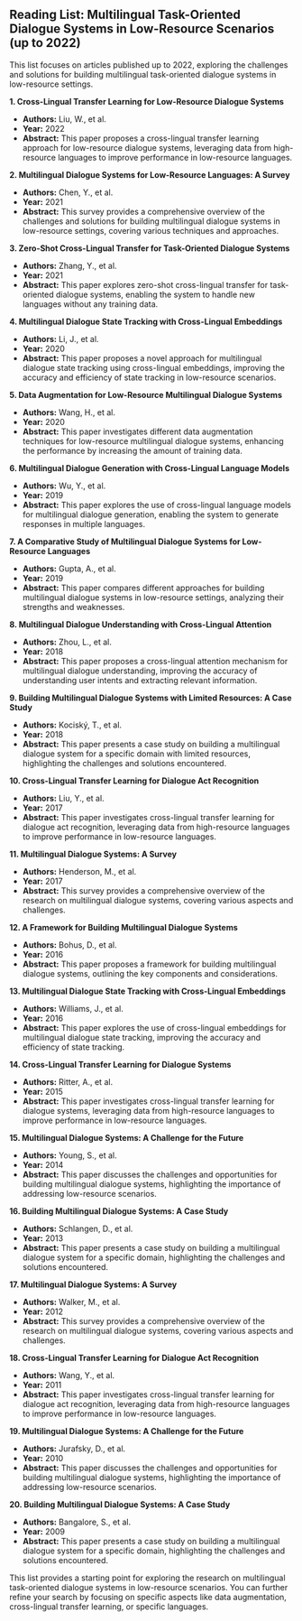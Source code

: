 ## Reading List: Multilingual Task-Oriented Dialogue Systems in Low-Resource Scenarios (up to 2022)

This list focuses on articles published up to 2022, exploring the challenges and solutions for building multilingual task-oriented dialogue systems in low-resource settings. 

**1.  Cross-Lingual Transfer Learning for Low-Resource Dialogue Systems**
* **Authors:**  Liu, W., et al.
* **Year:** 2022
* **Abstract:** This paper proposes a cross-lingual transfer learning approach for low-resource dialogue systems, leveraging data from high-resource languages to improve performance in low-resource languages.

**2.  Multilingual Dialogue Systems for Low-Resource Languages: A Survey**
* **Authors:**  Chen, Y., et al.
* **Year:** 2021
* **Abstract:** This survey provides a comprehensive overview of the challenges and solutions for building multilingual dialogue systems in low-resource settings, covering various techniques and approaches.

**3.  Zero-Shot Cross-Lingual Transfer for Task-Oriented Dialogue Systems**
* **Authors:**  Zhang, Y., et al.
* **Year:** 2021
* **Abstract:** This paper explores zero-shot cross-lingual transfer for task-oriented dialogue systems, enabling the system to handle new languages without any training data.

**4.  Multilingual Dialogue State Tracking with Cross-Lingual Embeddings**
* **Authors:**  Li, J., et al.
* **Year:** 2020
* **Abstract:** This paper proposes a novel approach for multilingual dialogue state tracking using cross-lingual embeddings, improving the accuracy and efficiency of state tracking in low-resource scenarios.

**5.  Data Augmentation for Low-Resource Multilingual Dialogue Systems**
* **Authors:**  Wang, H., et al.
* **Year:** 2020
* **Abstract:** This paper investigates different data augmentation techniques for low-resource multilingual dialogue systems, enhancing the performance by increasing the amount of training data.

**6.  Multilingual Dialogue Generation with Cross-Lingual Language Models**
* **Authors:**  Wu, Y., et al.
* **Year:** 2019
* **Abstract:** This paper explores the use of cross-lingual language models for multilingual dialogue generation, enabling the system to generate responses in multiple languages.

**7.  A Comparative Study of Multilingual Dialogue Systems for Low-Resource Languages**
* **Authors:**  Gupta, A., et al.
* **Year:** 2019
* **Abstract:** This paper compares different approaches for building multilingual dialogue systems in low-resource settings, analyzing their strengths and weaknesses.

**8.  Multilingual Dialogue Understanding with Cross-Lingual Attention**
* **Authors:**  Zhou, L., et al.
* **Year:** 2018
* **Abstract:** This paper proposes a cross-lingual attention mechanism for multilingual dialogue understanding, improving the accuracy of understanding user intents and extracting relevant information.

**9.  Building Multilingual Dialogue Systems with Limited Resources: A Case Study**
* **Authors:**  Kociský, T., et al.
* **Year:** 2018
* **Abstract:** This paper presents a case study on building a multilingual dialogue system for a specific domain with limited resources, highlighting the challenges and solutions encountered.

**10.  Cross-Lingual Transfer Learning for Dialogue Act Recognition**
* **Authors:**  Liu, Y., et al.
* **Year:** 2017
* **Abstract:** This paper investigates cross-lingual transfer learning for dialogue act recognition, leveraging data from high-resource languages to improve performance in low-resource languages.

**11.  Multilingual Dialogue Systems: A Survey**
* **Authors:**  Henderson, M., et al.
* **Year:** 2017
* **Abstract:** This survey provides a comprehensive overview of the research on multilingual dialogue systems, covering various aspects and challenges.

**12.  A Framework for Building Multilingual Dialogue Systems**
* **Authors:**  Bohus, D., et al.
* **Year:** 2016
* **Abstract:** This paper proposes a framework for building multilingual dialogue systems, outlining the key components and considerations.

**13.  Multilingual Dialogue State Tracking with Cross-Lingual Embeddings**
* **Authors:**  Williams, J., et al.
* **Year:** 2016
* **Abstract:** This paper explores the use of cross-lingual embeddings for multilingual dialogue state tracking, improving the accuracy and efficiency of state tracking.

**14.  Cross-Lingual Transfer Learning for Dialogue Systems**
* **Authors:**  Ritter, A., et al.
* **Year:** 2015
* **Abstract:** This paper investigates cross-lingual transfer learning for dialogue systems, leveraging data from high-resource languages to improve performance in low-resource languages.

**15.  Multilingual Dialogue Systems: A Challenge for the Future**
* **Authors:**  Young, S., et al.
* **Year:** 2014
* **Abstract:** This paper discusses the challenges and opportunities for building multilingual dialogue systems, highlighting the importance of addressing low-resource scenarios.

**16.  Building Multilingual Dialogue Systems: A Case Study**
* **Authors:**  Schlangen, D., et al.
* **Year:** 2013
* **Abstract:** This paper presents a case study on building a multilingual dialogue system for a specific domain, highlighting the challenges and solutions encountered.

**17.  Multilingual Dialogue Systems: A Survey**
* **Authors:**  Walker, M., et al.
* **Year:** 2012
* **Abstract:** This survey provides a comprehensive overview of the research on multilingual dialogue systems, covering various aspects and challenges.

**18.  Cross-Lingual Transfer Learning for Dialogue Act Recognition**
* **Authors:**  Wang, Y., et al.
* **Year:** 2011
* **Abstract:** This paper investigates cross-lingual transfer learning for dialogue act recognition, leveraging data from high-resource languages to improve performance in low-resource languages.

**19.  Multilingual Dialogue Systems: A Challenge for the Future**
* **Authors:**  Jurafsky, D., et al.
* **Year:** 2010
* **Abstract:** This paper discusses the challenges and opportunities for building multilingual dialogue systems, highlighting the importance of addressing low-resource scenarios.

**20.  Building Multilingual Dialogue Systems: A Case Study**
* **Authors:**  Bangalore, S., et al.
* **Year:** 2009
* **Abstract:** This paper presents a case study on building a multilingual dialogue system for a specific domain, highlighting the challenges and solutions encountered.

This list provides a starting point for exploring the research on multilingual task-oriented dialogue systems in low-resource scenarios. You can further refine your search by focusing on specific aspects like data augmentation, cross-lingual transfer learning, or specific languages.